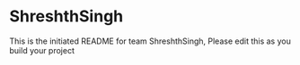 # ShreshthSingh
This is the initiated README for team ShreshthSingh, Please edit this as you build your project

